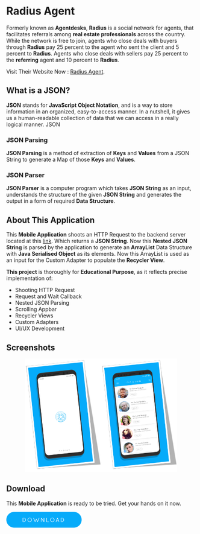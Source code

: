 # Radius Agent

Formerly known as **Agentdesks**, **Radius** is a social network for agents, that facilitates referrals among **real estate professionals** across the country. While the network is free to join, agents who close deals with buyers through **Radius** pay 25 percent to the agent who sent the client and 5 percent to **Radius**. Agents who close deals with sellers pay 25 percent to the **referring** agent and 10 percent to **Radius**.
  
Visit Their Website Now : [Radius Agent](http://radiusagent.com).

## What is a JSON? 

**JSON** stands for **JavaScript Object Notation**, and is a way to store information in an organized, easy-to-access manner. In a nutshell, it gives us a human-readable collection of data that we can access in a really logical manner. JSON

### JSON Parsing

**JSON Parsing** is a method of extraction of **Keys** and **Values** from a JSON String to generate a Map of those **Keys** and **Values**.

### JSON Parser

**JSON Parser** is a computer program which takes **JSON String** as an input, understands the structure of the given **JSON String** and generates the output in a form of required **Data Structure**.

## About This Application

This **Mobile Application** shoots an HTTP Request to the backend server located at this [link](https://raw.githubusercontent.com/iranjith4/radius-intern-mobile/master/users.json). Which returns a **JSON String**. Now this **Nested JSON String** is parsed by the application to generate an **ArrayList** Data Structure with **Java Serialised Object** as its elements. Now this ArrayList is used as an input for the Custom Adapter to populate the **Recycler View**.
  
**This project** is thoroughly for **Educational Purpose**, as it reflects precise implementation of:
  
- Shooting HTTP Request
- Request and Wait Callback
- Nested JSON Parsing
- Scrolling Appbar
- Recycler Views
- Custom Adapters
- UI/UX Development

## Screenshots
<p align="center"><img src="Screenshots/s1.png" width="40%"><img src="Screenshots/s2.png" width="40%"></p>

## Download  
This **Mobile Application** is ready to be tried. Get your hands on it now.  

[<img src="download_button.png" width="200">](Radius.apk?raw=true)

